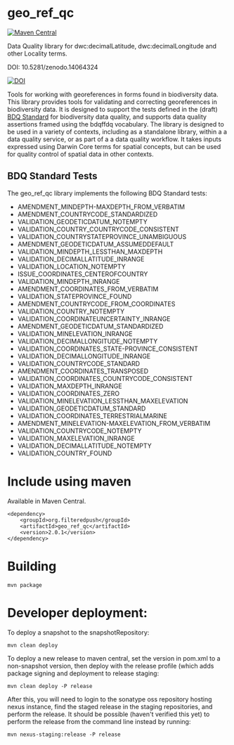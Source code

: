 # geo_ref_qc
[![Maven Central](https://maven-badges.herokuapp.com/maven-central/org.filteredpush/geo_ref_qc/badge.svg)](https://maven-badges.herokuapp.com/maven-central/org.filteredpush/geo_ref_qc)

Data Quality library for dwc:decimalLatitude, dwc:decimalLongitude and other Locality terms.

DOI: 10.5281/zenodo.14064324

[![DOI](https://zenodo.org/badge/DOI/10.5281/zenodo.14064324.svg)](https://doi.org/10.5281/zenodo.14064324)

Tools for working with georeferences in forms found in biodiversity data.  This library provides tools for validating and correcting georeferences in biodiversity data.  It is designed to support the tests defined in the (draft) [BDQ Standard](https://github.com/tdwg/bdq/blob/master/tg2/_review/index.md) for biodiversity data quality, and supports data quality assertions framed using the bdqffdq vocabulary.  The library is designed to be used in a variety of contexts, including as a standalone library, within a a data quality service, or as part of a a data quality workflow.  It takes inputs expressed using Darwin Core terms for spatial concepts, but can be used for quality control of spatial data in other contexts.

## BDQ Standard Tests

The geo_ref_qc library implements the following BDQ Standard tests:

- AMENDMENT_MINDEPTH-MAXDEPTH_FROM_VERBATIM 
- AMENDMENT_COUNTRYCODE_STANDARDIZED 
- VALIDATION_GEODETICDATUM_NOTEMPTY 
- VALIDATION_COUNTRY_COUNTRYCODE_CONSISTENT 
- VALIDATION_COUNTRYSTATEPROVINCE_UNAMBIGUOUS 
- AMENDMENT_GEODETICDATUM_ASSUMEDDEFAULT 
- VALIDATION_MINDEPTH_LESSTHAN_MAXDEPTH 
- VALIDATION_DECIMALLATITUDE_INRANGE 
- VALIDATION_LOCATION_NOTEMPTY 
- ISSUE_COORDINATES_CENTEROFCOUNTRY 
- VALIDATION_MINDEPTH_INRANGE 
- AMENDMENT_COORDINATES_FROM_VERBATIM 
- VALIDATION_STATEPROVINCE_FOUND 
- AMENDMENT_COUNTRYCODE_FROM_COORDINATES 
- VALIDATION_COUNTRY_NOTEMPTY 
- VALIDATION_COORDINATEUNCERTAINTY_INRANGE 
- AMENDMENT_GEODETICDATUM_STANDARDIZED 
- VALIDATION_MINELEVATION_INRANGE 
- VALIDATION_DECIMALLONGITUDE_NOTEMPTY 
- VALIDATION_COORDINATES_STATE-PROVINCE_CONSISTENT 
- VALIDATION_DECIMALLONGITUDE_INRANGE 
- VALIDATION_COUNTRYCODE_STANDARD 
- AMENDMENT_COORDINATES_TRANSPOSED 
- VALIDATION_COORDINATES_COUNTRYCODE_CONSISTENT 
- VALIDATION_MAXDEPTH_INRANGE 
- VALIDATION_COORDINATES_ZERO 
- VALIDATION_MINELEVATION_LESSTHAN_MAXELEVATION 
- VALIDATION_GEODETICDATUM_STANDARD 
- VALIDATION_COORDINATES_TERRESTRIALMARINE 
- AMENDMENT_MINELEVATION-MAXELEVATION_FROM_VERBATIM 
- VALIDATION_COUNTRYCODE_NOTEMPTY 
- VALIDATION_MAXELEVATION_INRANGE 
- VALIDATION_DECIMALLATITUDE_NOTEMPTY 
- VALIDATION_COUNTRY_FOUND 

# Include using maven

Available in Maven Central.  

    <dependency>
        <groupId>org.filteredpush</groupId>
        <artifactId>geo_ref_qc</artifactId>
        <version>2.0.1</version>
    </dependency>


# Building

    mvn package

# Developer deployment: 

To deploy a snapshot to the snapshotRepository: 

    mvn clean deploy

To deploy a new release to maven central, set the version in pom.xml to a non-snapshot version, then deploy with the release profile (which adds package signing and deployment to release staging:

    mvn clean deploy -P release

After this, you will need to login to the sonatype oss repository hosting nexus instance, find the staged release in the staging repositories, and perform the release.  It should be possible (haven't verified this yet) to perform the release from the command line instead by running: 

    mvn nexus-staging:release -P release

